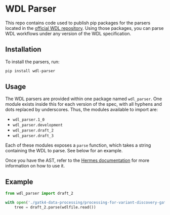 # WDL Parser

This repo contains code used to publish pip packages for the parsers located in the [official WDL repository](https://github.com/openwdl/wdl).
Using those packages, you can parse WDL workflows under any version of the WDL specification.

## Installation
To install the parsers, run:
```bash
pip install wdl-parser
```

## Usage

The WDL parsers are provided within one package named `wdl_parser`. 
One module exists inside this for each version of the spec, with all hyphens and dots replaced by underscores.
Thus, the modules available to import are:

* `wdl_parser.1_0`
* `wdl_parser.development`
* `wdl_parser.draft_2`
* `wdl_parser.draft_3`

Each of these modules exposes a `parse` function, which takes a string containing the WDL to parse.
See below for an example.

Once you have the AST, refer to the [Hermes documentation](https://github.com/scottfrazer/hermes/blob/develop/DOCS.md) for more
information on how to use it.

## Example
```python
from wdl_parser import draft_2

with open('./gatk4-data-processing/processing-for-variant-discovery-gatk4.wdl') as wdlfile:
    tree = draft_2.parse(wdlfile.read())

```
